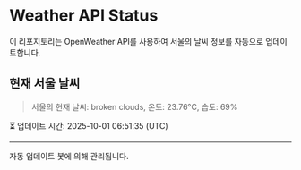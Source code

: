 
# Weather API Status

이 리포지토리는 OpenWeather API를 사용하여 서울의 날씨 정보를 자동으로 업데이트합니다.

## 현재 서울 날씨
> 서울의 현재 날씨: broken clouds, 온도: 23.76°C, 습도: 69%

⏳ 업데이트 시간: 2025-10-01 06:51:35 (UTC)

---
자동 업데이트 봇에 의해 관리됩니다.
